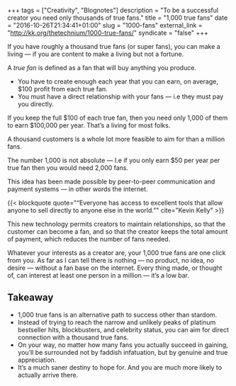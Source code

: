 +++
tags = ["Creativity", "Blognotes"]
description = "To be a successful creator you need only thousands of true fans."
title = "1,000 true fans"
date = "2016-10-26T21:34:41+01:00"
slug = "1000-fans"
external_link = "http://kk.org/thetechnium/1000-true-fans/"
syndicate = "false"
+++

If you have roughly a thousand true fans (or super fans), you can make a living — if you are content to make a living but not a fortune.

A _true fan_ is defined as a fan that will buy anything you produce.

- You have to create enough each year that you can earn, on average, \$100 profit from each true fan.
- You must have a direct relationship with your fans — i.e they must pay you directly.

If you keep the full $100 of each true fan, then you need only 1,000 of them to earn $100,000 per year. That’s a living for most folks.

A thousand customers is a whole lot more feasible to aim for than a million fans.

The number 1,000 is not absolute — I.e if you only earn \$50 per year per true fan then you would need 2,000 fans.

This idea has been made possible by peer-to-peer communication and payment systems — in other words the internet.

{{< blockquote quote="“Everyone has access to excellent tools that allow anyone to sell directly to anyone else in the world.”" cite="Kevin Kelly" >}}

This new technology permits creators to maintain relationships, so that the customer can become a fan, and so that the creator keeps the total amount of payment, which reduces the number of fans needed.

Whatever your interests as a creator are, your 1,000 true fans are one click from you. As far as I can tell there is nothing — no product, no idea, no desire — without a fan base on the internet. Every thing made, or thought of, can interest at least one person in a million — it’s a low bar.

## Takeaway

- 1,000 true fans is an alternative path to success other than stardom.
- Instead of trying to reach the narrow and unlikely peaks of platinum bestseller hits, blockbusters, and celebrity status, you can aim for direct connection with a thousand true fans.
- On your way, no matter how many fans you actually succeed in gaining, you’ll be surrounded not by faddish infatuation, but by genuine and true appreciation.
- It’s a much saner destiny to hope for. And you are much more likely to actually arrive there.
